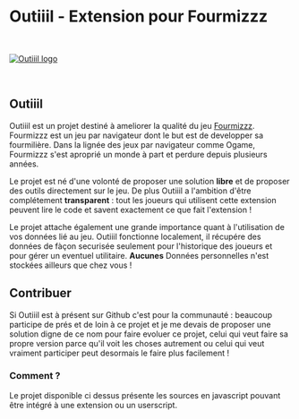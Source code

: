 # Outiiil - Extension pour Fourmizzz

<br/>

[![Outiiil logo](./img/header.png)](http://outiiil.fr)

<br/>

## Outiiil ##

Outiiil est un projet destiné à ameliorer la qualité du jeu [Fourmizzz](http://fourmizzz.fr). Fourmizzz
est un jeu par navigateur dont le but est de developper sa fourmilière. Dans la lignée des jeux par navigateur 
comme Ogame, Fourmizzz s'est aproprié un monde à part et perdure depuis plusieurs années.

Le projet est né d'une volonté de proposer une solution **libre** et de proposer des outils directement sur le jeu.
De plus Outiiil a l'ambition d'être complétement **transparent** : tout les joueurs qui utilisent cette extension peuvent
lire le code et savent exactement ce que fait l'extension !

Le projet attache également une grande importance quant à l'utilisation de vos données lié au jeu. 
Outiiil fonctionne localement, il récupére des données de fàçon securisée seulement pour l'historique des joueurs et 
pour gérer un eventuel utilitaire. **Aucunes** Données personnelles n'est stockées ailleurs que chez vous !

## Contribuer ##

Si Outiiil est à présent sur Github c'est pour la communauté : beaucoup participe de prés et de loin à ce projet et je me devais 
de proposer une solution digne de ce nom pour faire evoluer ce projet, celui qui veut faire sa propre version parce qu'il voit les choses 
autrement ou celui qui veut vraiment participer peut desormais le faire plus facilement !

### Comment ? ###

Le projet disponible ci dessus présente les sources en javascript pouvant être intégré à une extension ou un userscript.

